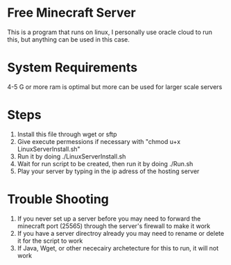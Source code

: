 # Free Minecraft Server
This is a program that runs on linux, I personally use oracle cloud to run this, but anything can be used in this case. 

# System Requirements
4-5 G or more ram is optimal but more can be used for larger scale servers

# Steps
1. Install this file through wget or sftp
2. Give execute permessions if necessary with "chmod u+x LinuxServerInstall.sh"
3. Run it by doing ./LinuxServerInstall.sh
4. Wait for run script to be created, then run it by doing ./Run.sh
5. Play your server by typing in the ip adress of the hosting server
   
# Trouble Shooting
1. If you never set up a server before you may need to forward the minecraft port (25565) through the server's firewall to make it work
2. If you have a server directroy already you may need to rename or delete it for the script to work
3. If Java, Wget, or other nececairy archetecture for this to run, it will not work
